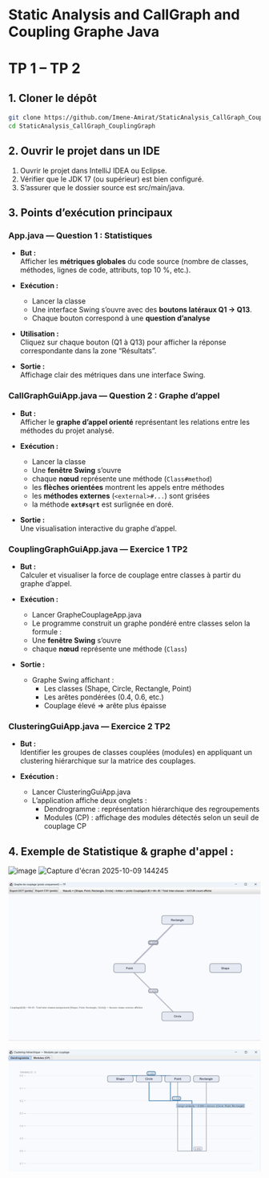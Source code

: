 # Static Analysis and CallGraph and Coupling Graphe Java
# TP 1 – TP 2

## 1️. Cloner le dépôt
```bash
git clone https://github.com/Imene-Amirat/StaticAnalysis_CallGraph_CouplingGraph.git
cd StaticAnalysis_CallGraph_CouplingGraph
```

## 2️. Ouvrir le projet dans un IDE

  1. Ouvrir le projet dans IntelliJ IDEA ou Eclipse.
  2. Vérifier que le JDK 17 (ou supérieur) est bien configuré.
  3. S’assurer que le dossier source est src/main/java.

## 3. Points d’exécution principaux

### App.java — Question 1 : Statistiques
- **But :**  
Afficher les **métriques globales** du code source (nombre de classes, méthodes, lignes de code, attributs, top 10 %, etc.).


- **Exécution :**
  - Lancer la classe 
  - Une interface Swing s’ouvre avec des **boutons latéraux Q1 → Q13**.  
  - Chaque bouton correspond à une **question d’analyse** 
  

- **Utilisation :**  
Cliquez sur chaque bouton (Q1 à Q13) pour afficher la réponse correspondante dans la zone “Résultats”.


- **Sortie :**  
Affichage clair des métriques dans une interface Swing.

### CallGraphGuiApp.java — Question 2 : Graphe d’appel
- **But :**  
Afficher le **graphe d’appel orienté** représentant les relations entre les méthodes du projet analysé.


- **Exécution :**
  - Lancer la classe
  - Une **fenêtre Swing** s’ouvre 
  - chaque **nœud** représente une méthode (`Class#method`)
  - les **flèches orientées** montrent les appels entre méthodes
  - les **méthodes externes** (`<external>#...`) sont grisées
  - la méthode **`ext#sqrt`** est surlignée en doré.


- **Sortie :**  
Une visualisation interactive du graphe d’appel.

### CouplingGraphGuiApp.java — Exercice 1 TP2
- **But :**  
  Calculer et visualiser la force de couplage entre classes à partir du graphe d’appel.


- **Exécution :**
  - Lancer GrapheCouplageApp.java
  - Le programme construit un graphe pondéré entre classes selon la formule :
  - Une **fenêtre Swing** s’ouvre
  - chaque **nœud** représente une méthode (`Class`)


- **Sortie :**
  - Graphe Swing affichant :
    - Les classes (Shape, Circle, Rectangle, Point)
    - Les arêtes pondérées (0.4, 0.6, etc.)
    - Couplage élevé ⇒ arête plus épaisse

### ClusteringGuiApp.java — Exercice 2 TP2
- **But :**  
  Identifier les groupes de classes couplées (modules) en appliquant un clustering hiérarchique sur la matrice des couplages.


- **Exécution :**
    - Lancer ClusteringGuiApp.java
    - L’application affiche deux onglets :
      - Dendrogramme : représentation hiérarchique des regroupements
      - Modules (CP) : affichage des modules détectés selon un seuil de couplage CP


## 4. Exemple de Statistique & graphe d'appel :
<img width="1919" height="1016" alt="image" src="https://github.com/user-attachments/assets/e5a5b6d3-8c9c-43b3-887d-d98dedf2f67d" />

<img width="1588" height="783" alt="Capture d'écran 2025-10-09 144245" src="https://github.com/user-attachments/assets/f9dd132e-cce8-4273-9844-b6a81923b6bc" />

![img.png](img.png)

![img_1.png](img_1.png)